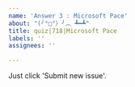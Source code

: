 ```yaml
---
name: 'Answer 3 : Microsoft Pace'
about: "(╯°□°）╯︵ ┻━┻"
title: quiz|718|Microsoft Pace
labels: ''
assignees: ''

---
```


Just click 'Submit new issue'.
